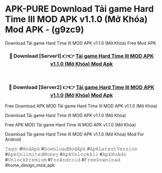 # APK-PURE Download Tải game Hard Time III MOD APK v1.1.0 (Mở Khóa) Mod APK - (g9zc9)
Download Tải game Hard Time III MOD APK v1.1.0 (Mở Khóa) Free Mod APK

<div align="center">
<h3>🔴 Download [Server1] 👉👉 <a href="https://apk-comot.site?title=Tải_game_Hard_Time_III_MOD_APK_v1.1.0_(Mở_Khóa)">Tải game Hard Time III MOD APK v1.1.0 (Mở Khóa) Mod Apk</a></h3><br>

<h3>🔴 Download [Server2] 👉👉 <a href="https://apk-comot.site?title=Tải_game_Hard_Time_III_MOD_APK_v1.1.0_(Mở_Khóa)">Tải game Hard Time III MOD APK v1.1.0 (Mở Khóa) Mod Apk</a></h3>
</div>


Free Download APK MOD Tải game Hard Time III MOD APK v1.1.0 (Mở Khóa)

Download Tải game Hard Time III MOD APK v1.1.0 (Mở Khóa) 

Free APK MOD Tải game Hard Time III MOD APK v1.1.0 (Mở Khóa) 

Download Tải game Hard Time III MOD APK v1.1.0 (Mở Khóa) Mod For Android

𝚃𝚊𝚐𝚜: #𝙼𝚘𝚍𝙰𝚙𝚔 #𝙳𝚘𝚠𝚗𝚕𝚘𝚊𝚍𝙼𝚘𝚍𝙰𝚙𝚔 #𝙰𝚙𝚔𝙻𝚊𝚝𝚎𝚜𝚝𝚅𝚎𝚛𝚜𝚒𝚘𝚗 #𝙰𝚙𝚔𝚄𝚗𝚕𝚒𝚖𝚒𝚝𝚎𝚍𝙼𝚘𝚗𝚎𝚢 #𝙰𝚙𝚔𝚄𝚗𝚕𝚘𝚌𝚔𝙰𝚕𝚕 #𝙰𝚙𝚔𝙽𝚘𝙰𝚍𝚜 #𝚄𝚗𝚕𝚘𝚌𝚔𝙿𝚛𝚎𝚖𝚒𝚞𝚖 #𝙵𝚘𝚛𝙰𝚗𝚍𝚛𝚘𝚒𝚍 #𝙵𝚛𝚎𝚎𝙳𝚘𝚠𝚗𝚕𝚘𝚊𝚍 #home_design_mod_apk